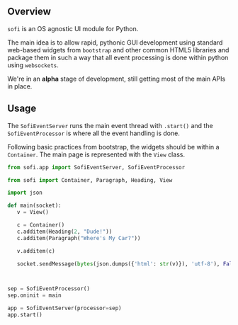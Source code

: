 ## Overview
`sofi` is an OS agnostic UI module for Python.

The main idea is to allow rapid, pythonic GUI development using standard web-based widgets from `bootstrap` and
other common HTML5 libraries and package them in such a way that all event processing is done within python using
`websockets`.

We're in an **alpha** stage of development, still getting most of the main APIs in place.

## Usage
The `SofiEventServer` runs the main event thread with `.start()` and the `SofiEventProcessor` is where all the event
handling is done.

Following basic practices from bootstrap, the widgets should be within a `Container`. The main page is represented with
the `View` class.

```python
from sofi.app import SofiEventServer, SofiEventProcessor

from sofi import Container, Paragraph, Heading, View

import json

def main(socket):
   v = View()

   c = Container()
   c.additem(Heading(2, "Dude!"))
   c.additem(Paragraph("Where's My Car?"))

   v.additem(c)

   socket.sendMessage(bytes(json.dumps({'html': str(v)}), 'utf-8'), False)



sep = SofiEventProcessor()
sep.oninit = main

app = SofiEventServer(processor=sep)
app.start()
```
